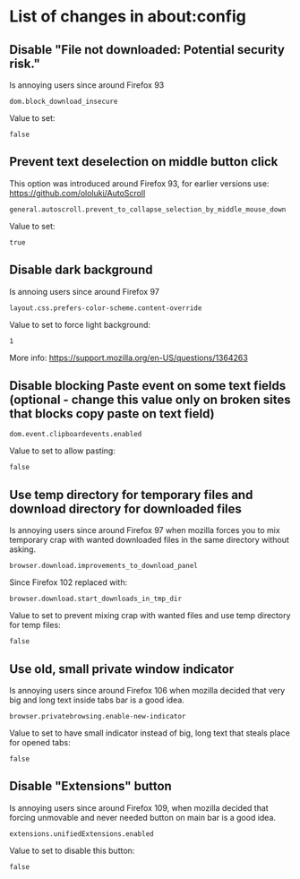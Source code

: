 # List of changes in about:config

## Disable "File not downloaded: Potential security risk."
Is annoying users since around Firefox 93
```
dom.block_download_insecure
```
Value to set:
```
false
```

## Prevent text deselection on middle button click
This option was introduced around Firefox 93, for earlier versions use: https://github.com/ololuki/AutoScroll
```
general.autoscroll.prevent_to_collapse_selection_by_middle_mouse_down
```
Value to set:
```
true
```

## Disable dark background
Is annoing users since around Firefox 97
```
layout.css.prefers-color-scheme.content-override
```
Value to set to force light background:
```
1
```
More info: https://support.mozilla.org/en-US/questions/1364263

## Disable blocking Paste event on some text fields (optional - change this value only on broken sites that blocks copy paste on text field)
```
dom.event.clipboardevents.enabled
```
Value to set to allow pasting:
```
false
```

## Use temp directory for temporary files and download directory for downloaded files
Is annoying users since around Firefox 97 when mozilla forces you to mix temporary crap with wanted downloaded files in the same directory without asking.
```
browser.download.improvements_to_download_panel
```
Since Firefox 102 replaced with:
```
browser.download.start_downloads_in_tmp_dir
```
Value to set to prevent mixing crap with wanted files and use temp directory for temp files:
```
false
```

## Use old, small private window indicator
Is annoying users since around Firefox 106 when mozilla decided that very big and long text inside tabs bar is a good idea.
```
browser.privatebrowsing.enable-new-indicator
```
Value to set to have small indicator instead of big, long text that steals place for opened tabs:
```
false
```

## Disable "Extensions" button
Is annoying users since around Firefox 109, when mozilla decided that forcing unmovable and never needed button on main bar is a good idea.
```
extensions.unifiedExtensions.enabled
```
Value to set to disable this button:
```
false
```
